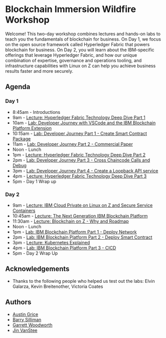 # Blockchain Immersion Wildfire Workshop
Welcome! This two-day workshop combines lectures and hands-on labs to teach you the fundamentals of blockchain for business. On Day 1, we focus on the open source framework called Hyperledger Fabric that powers blockchain for business. On Day 2, you will learn about the IBM-specific offerings that leverage Hyperledger Fabric, and how our unique combination of expertise, governance and operations tooling, and infrastructure capabilities with Linux on Z can help you achieve business results faster and more securely.

## Agenda

### Day 1
* 8:45am -  Introductions
* 9am -     [Lecture: Hyperledger Fabric Technology Deep Dive Part 1](files/BlockchainExploredPart1.pdf)
* 10am -    [Lab: Developer Journey with VSCode and the IBM Blockchain Platform Extension](vscode-home.md)
* 10:15am - [Lab: Developer Journey Part 1 - Create Smart Contract Package](vscode-part1.md)
* 11am  -   [Lab: Developer Journey Part 2 - Commercial Paper](vscode-part2.md)
* Noon -    Lunch
* 1pm -     [Lecture: Hyperledger Fabric Technology Deep Dive Part 2](files/BlockchainExploredPart2.pdf)
* 2pm -     [Lab: Developer Journey Part 3 - Cross Chaincode Calls and Debug](xchaincode.md)
* 3pm -     [Lab: Developer Journey Part 4 - Create a Loopback API service](loopback.md)
* 4pm -     [Lecture: Hyperledger Fabric Technology Deep Dive Part 3](files/BlockchainExploredPart3.pdf)
* 5pm -     Day 1 Wrap up

### Day 2
* 9am - [Lecture: IBM Cloud Private on Linux on Z and Secure Service Containers](files/ICP_and_SSC.pdf)
* 10:45am - [Lecture: The Next Generation IBM Blockchain Platform](files/BlockchainPlatform.pdf)
* 11:30am - [Lecture: Blockchain on Z - Why and Roadmap](files/BlockchainPlatform.pdf)
* Noon - Lunch
* 1pm - [Lab: IBM Blockchain Platform Part 1 - Deploy Network](ibpconsole.md)
* 2pm - [Lab: IBM Blockchain Platform Part 2 - Deploy Smart Contract](ibpdeploy.md)
* 3pm - [Lecture: Kubernetes Explained](files/Kubernetes_Explained_Woodworth.pdf)
* 4pm - [Lab: IBM Blockchain Platform Part 3 - CICD](cicd.md)
* 5pm - Day 2 Wrap Up

## Acknowledgements

* Thanks to the following people who helped us test out the labs: Elvin Galarza, Kevin Breitenother, Victoria Coates

## Authors
* [Austin Grice](mailto:austin.grice@ibm.com)
* [Barry Silliman](mailto:silliman@us.ibm.com)
* [Garrett Woodworth](mailto:garrett.lee.woodworth@ibm.com)
* [Jin VanStee](mailto:jinxiong@us.ibm.com)
